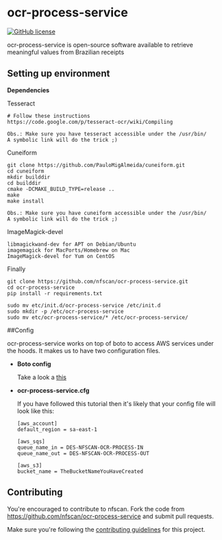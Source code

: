# ocr-process-service

[![GitHub license](https://img.shields.io/badge/license-MIT-blue.svg)](https://raw.githubusercontent.com/nfscan/ocr-process-service/master/LICENSE)

ocr-process-service is open-source software available to retrieve meaningful values from Brazilian receipts

## Setting up environment

**Dependencies**

Tesseract
```
# Follow these instructions
https://code.google.com/p/tesseract-ocr/wiki/Compiling

Obs.: Make sure you have tesseract accessible under the /usr/bin/ 
A symbolic link will do the trick ;)
```

Cuneiform

```{Shell}
git clone https://github.com/PauloMigAlmeida/cuneiform.git
cd cuneiform
mkdir builddir
cd builddir
cmake -DCMAKE_BUILD_TYPE=release ..
make
make install

Obs.: Make sure you have cuneiform accessible under the /usr/bin/ 
A symbolic link will do the trick ;)
```

ImageMagick-devel
```
libmagickwand-dev for APT on Debian/Ubuntu
imagemagick for MacPorts/Homebrew on Mac
ImageMagick-devel for Yum on CentOS
```

Finally
```{Shell}
git clone https://github.com/nfscan/ocr-process-service.git
cd ocr-process-service
pip install -r requirements.txt

sudo mv etc/init.d/ocr-process-service /etc/init.d
sudo mkdir -p /etc/ocr-process-service
sudo mv etc/ocr-process-service/* /etc/ocr-process-service/
```

##Config

ocr-process-service works on top of boto to access AWS services under the hoods. It makes us to have two configuration files. 

* **Boto config**

    Take a look a [this](http://boto.readthedocs.org/en/latest/boto_config_tut.html)

* **ocr-process-service.cfg**

    If you have followed this tutorial then it's likely that your config file will look like this:

    ```
    [aws_account]
    default_region = sa-east-1
    
    [aws_sqs]
    queue_name_in = DES-NFSCAN-OCR-PROCESS-IN
    queue_name_out = DES-NFSCAN-OCR-PROCESS-OUT
    
    [aws_s3]
    bucket_name = TheBucketNameYouHaveCreated
    ```

## Contributing 

You're encouraged to contribute to nfscan. Fork the code from https://github.com/nfscan/ocr-process-service and submit pull requests.

Make sure you're following the [contributing guidelines](https://github.com/nfscan/ocr-process-service/blob/master/CONTRIBUTING.md) for this project.
